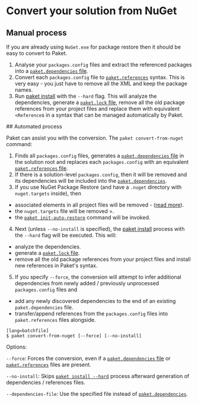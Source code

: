 # Convert your solution from NuGet

## Manual process

If you are already using `NuGet.exe` for package restore then it should be easy to convert to Paket.

1. Analyse your `packages.config` files and extract the referenced packages into a [`paket.dependencies` file](dependencies-file.html).
2. Convert each `packages.config` file to [`paket.references`](references-files.html) syntax. This is very easy - you just have to remove all the XML and keep the package names.
3. Run [paket install](paket-install.html) with the `--hard` flag. This will analyze the dependencies, generate a [`paket.lock` file](lock-file.html), remove all the old package references from your project files and replace them with equivalent `<Reference`s in a syntax that can be managed automatically by Paket.

<div id="automatic"></div>
## Automated process

Paket can assist you with the conversion. The `paket convert-from-nuget` command:

1. Finds all `packages.config` files, generates a [`paket.dependencies` file](dependencies-file.html) in the solution root and replaces each `packages.config` with an equivalent [`paket.references` file](references-files.html). 
2. If there is a solution-level `packages.config`, then it will be removed and its dependencies will be included into the [`paket.dependencies`](dependencies-file.html).
3. If you use NuGet Package Restore (and have a `.nuget` directory with `nuget.targets` inside), then 

  - associated elements in all project files will be removed - ([read more](http://docs.nuget.org/docs/workflows/migrating-to-automatic-package-restore#If_you_are_not_using_TFS)).
  - the `nuget.targets` file will be removed =.
  - the [`paket init-auto-restore`](paket-init-auto-restore.html) command will be invoked.

4. Next (unless `--no-install` is specified), the [paket install](paket-install.html) process with the `--hard` flag will be executed. This will:

  - analyze the dependencies.
  - generate a [`paket.lock` file](lock-file.html).
  - remove all the old package references from your project files and install new references in Paket's syntax.

5. If you specify `--force`, the conversion will attempt to infer additional dependencies from newly added / previously unprocessed `packages.config` files and 

  - add any newly discovered dependencies to the end of an existing `paket.dependencies` file.
  - transfer/append references from the `packages.config` files into `paket.references` files alongside.

<div id="syntax"></div>

    [lang=batchfile]
    $ paket convert-from-nuget [--force] [--no-install]

Options:

  `--force`: Forces the conversion, even if a [`paket.dependencies` file](dependencies-file.html) or [`paket.references`](references-files.html) files are present.

  `--no-install`: Skips [`paket install --hard`](paket-install.html) process afterward generation of dependencies / references files.

  `--dependencies-file`: Use the specified file instead of [`paket.dependencies`](dependencies-file.html).
